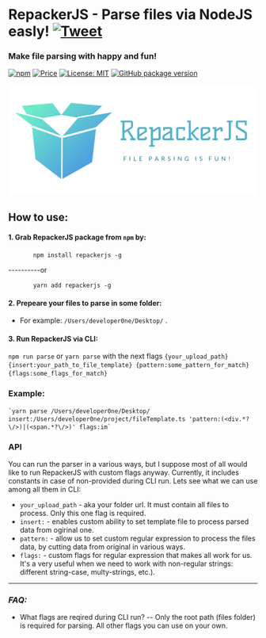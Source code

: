 # RepackerJS - Parse files via NodeJS easly!  [![Tweet](https://img.shields.io/twitter/url/http/shields.io.svg?style=social)](https://twitter.com/intent/tweet?text=See&url=https://github.com/BiosBoy/coconat&via=svyat770&hashtags=js,jsx,pareser,RepackerJS,html,css)
### Make file parsing with happy and fun!

[![npm](https://badgen.net/npm/v/marked)](https://www.npmjs.com/package/repackerjs)
[![Price](https://img.shields.io/badge/price-FREE-0098f7.svg)](https://github.com/BiosBoy/coconat/blob/master/LICENSE)
[![License: MIT](https://img.shields.io/badge/license-MIT-yellow.svg)](https://github.com/BiosBoy/coconat/blob/master/LICENSE)
[![GitHub package version](https://img.shields.io/badge/version-1.1.0-green.svg)](https://github.com/BiosBoy/coconat)

![logo_image](https://github.com/BiosBoy/RepackerJS/blob/master/logo.png)



## How to use:
  #### 1. Grab RepackerJS package from `npm` by:
  ```
         npm install repackerjs -g
  ``` 
   ----------or 
  ```
         yarn add repackerjs -g
  ```
  #### 2. Prepeare your files to parse in some folder: 
   - For example: `/Users/developer0ne/Desktop/` .
  #### 3. Run RepackerJS via CLI:
  `npm run parse` or `yarn parse` with the next flags `{your_upload_path} {insert:your_path_to_file_template} {pattern:some_pattern_for_match} {flags:some_flags_for_match}`

  ### Example:
    `yarn parse /Users/developer0ne/Desktop/ insert:/Users/developer0ne/project/fileTemplate.ts 'pattern:(<div.*?\/>)|(<span.*?\/>)' flags:im`

### API
  
You can run the parser in a various ways, but I suppose most of all would like to run RepackerJS with custom flags anyway. Currently, it includes constants in case of non-provided during CLI run. Lets see what we can use among all them in CLI:
  - `your_upload_path` - aka your folder url. It must contain all files to process. Only this one flag is required.  
  - `insert:` - enables custom ability to set template file to process parsed data from ogirinal one.
  - `pattern:` - allow us to set custom regular expression to process the files data, by cutting data from original in various ways.
  - `flags:` - custom flags for regular expression that makes all work for us. It's a very useful when we need to work with non-regular strings: different string-case, multy-strings, etc.). 
   ----
  ### *FAQ:*
   - What flags are reqired during CLI run?
   -- Only the root path (files folder) is required for parsing. All other flags you can use on your own.
